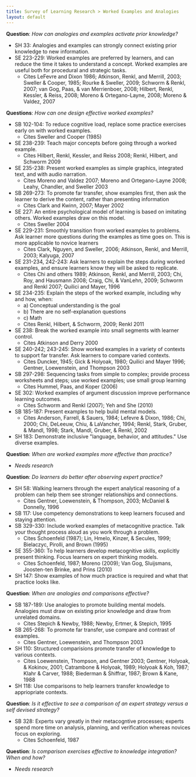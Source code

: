 ```yaml
---
title: Survey of Learning Research > Worked Examples and Analogies
layout: default
---
```


**Question**: _How can analogies and examples activate prior knowledge?_

- SH 33: Analogies and examples can strongly connect existing prior knowledge to new information.
- SE 223-229: Worked examples are preferred by learners, and can reduce the time it takes to understand a concept. Worked examples are useful both for procedural and strategic tasks.
    - Cites  LeFevre and Dixon 1986; Atkinson, Renkl, and Merrill, 2003; Sweller & Cooper, 1985; Rourke & Sweller, 2009; Schworm & Renkl, 2007; van Gog, Paas, & van Merrienboer, 2008; Hilbert, Renkl, Kessler, & Reiss, 2008; Moreno & Ortegano-Layne, 2008; Moreno & Valdez, 2007

**Questions**: _How can one design effective worked examples?_

- SB 102-104: To reduce cognitive load, replace some practice exercises early on with worked examples.
    - Cites Sweller and Cooper (1985)
- SE 238-239: Teach major concepts before going through a worked example.
    - Cites Hilbert, Renkl, Kessler, and Reiss 2008; Renkl, Hilbert, and Schworm 2009
- SE 235-238: Present worked examples as simple graphics, integrated text, and with audio narration.
    - Cites Moreno and Valdez 2007; Moreno and Ortegano-Layne 2008; Leahy, Chandler, and Sweller 2003
- SB 269-273: To promote far transfer, show examples first, then ask the learner to derive the content, rather than presenting information
    - Cites Clark and Kwinn, 2007; Mayer 2002
- SE 227: An entire psychological model of learning is based on imitating others. Worked examples draw on this model.
    - Cites Sweller 2004
- SE 229-231: Smoothly transition from worked examples to problems. Ask learner more questions during the examples as time goes on. This is more applicable to novice learners
    - Cites Clark, Nguyen, and Sweller, 2006; Atkinson, Renkl, and Merrill, 2003; Kalyuga, 2007
- SE 231-234, 242-243: Ask learners to explain the steps during worked examples, and ensure learners know they will be asked to replicate.
    - Cites Chi and others 1989; Atkinson, Renkl, and Merrill, 2003; Chi, Roy, and Hausmann 2008; Craig, Chi, & VanLehn, 2009; Schworm and Renkl 2007; Quilici and Mayer, 1996
- SE 234-235: Explain the steps of the worked example, including why and how, when:
    - a) Conceptual understanding is the goal
    - b) There are no self-explanation questions
    - c) Math
    - Cites Renkl, Hilbert, & Schworm, 2009; Renkl 2011
- SE 238: Break the worked example into small segments with learner control.
    - Cites Atkinson and Derry 2000
- SE 240-242; 243-245: Show worked examples in a variety of contexts to support far transfer. Ask learners to compare varied contexts.
    - Cites Duncker, 1945; Gick & Holyoak, 1980; Quilici and Mayer 1996; Gentner, Loewenstein, and Thompson 2003
- SB 297-298: Sequencing tasks from simple to complex; provide process worksheets and steps; use worked examples; use small group learning
    - Cites Hummel, Paas, and Koper (2006)
- SE 302: Worked examples of argument discussion improve performance learning outcomes.
    - Cites Schworm and Renkl (2007); Yeh and She (2010)
- SB 185-187: Present examples to help build mental models.
    - Cites Anderson, Farrell, & Sauers, 1984; Lefevre & Dixon, 1986; Chi, 2000; Chi, DeLeeuw, Chiu, & LaVancher, 1994; Renkl, Stark, Gruber, & Mandl, 1998; Stark, Mandl, Gruber, & Renkl, 2002
- SH 183: Demonstrate inclusive "language, behavior, and attitudes." Use diverse examples.

**Question**: _When are worked examples more effective than practice?_

- _Needs research_

**Question**: _Do learners do better after observing expert practice?_

- SH 58: Walking learners through the expert analytical reasoning of a problem can help them see stronger relationships and connections.
    - Cites Gentner, Loewenstein, & Thompson, 2003; McDaniel & Donnelly, 1996
- SB 117: Use competency demonstrations to keep learners focused and staying attention.
- SB 329-330: Include worked examples of metacognitive practice. Talk your thought process aloud as you work through a problem.
    - Cites Schoenfeld (1987); Lin, Hmelo, Kinzer, & Secules, 1999; Bielaczyc, Pirolli, and Brown (1995)
- SE 355-360: To help learners develop metacognitive skills, explicitly present thinking. Focus learners on expert thinking models.
    - Cites Schoenfeld, 1987; Moreno (2009); Van Gog, Sluijsmans, Joosten-ten Brinke, and Prins (2010)
- SH 147: Show examples of how much practice is required and what that practice looks like.


**Question**: _When are analogies and comparisons effective?_

- SB 187-189: Use analogies to promote building mental models. Analogies must draw on existing prior knowledge and draw from unrelated domains.
    - Cites Stepich & Newby, 1988; Newby, Ertmer, & Stepich, 1995
- SB 265-268: To promote far transfer, use compare and contrast of examples.
    - Cites Gentner, Loewenstein, and Thompson 2003
- SH 110: Structured comparisions promote transfer of knowledge to various contexts.
    - Cites Loewenstein, Thompson, and Gentner 2003; Gentner, Holyoak, & Kokinov, 2001; Catrambone & Holyoak, 1989; Holyoak & Koh, 1987; Klahr & Carver, 1988; Biederman & Shiffrar, 1987; Brown & Kane, 1988
- SH 118: Use comparisons to help learners transfer knowledge to appriopriate contexts.


**Question**: _Is it effective to see a comparison of an expert strategy versus a self devised strategy?_

- SB 328: Experts vary greatly in their metacogntive processes; experts spend more time on analysis, planning, and verification whereas novices focus on exploring.
    - Cites Schoenfeld, 1987

**Question**: _Is comparison exercises effective to knowledge integration? When and how?_

- _Needs research_
